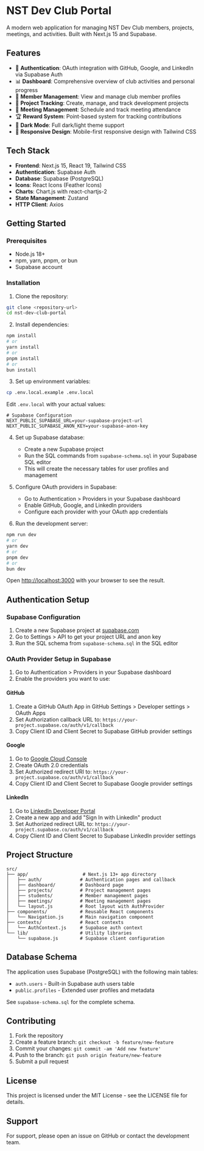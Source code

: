 # NST Dev Club Portal

A modern web application for managing NST Dev Club members, projects, meetings, and activities. Built with Next.js 15 and Supabase.

## Features

- 🔐 **Authentication**: OAuth integration with GitHub, Google, and LinkedIn via Supabase Auth
- 📊 **Dashboard**: Comprehensive overview of club activities and personal progress
- 👥 **Member Management**: View and manage club member profiles
- 🚀 **Project Tracking**: Create, manage, and track development projects
- 📅 **Meeting Management**: Schedule and track meeting attendance
- 🏆 **Reward System**: Point-based system for tracking contributions
- 🌙 **Dark Mode**: Full dark/light theme support
- 📱 **Responsive Design**: Mobile-first responsive design with Tailwind CSS

## Tech Stack

- **Frontend**: Next.js 15, React 19, Tailwind CSS
- **Authentication**: Supabase Auth
- **Database**: Supabase (PostgreSQL)
- **Icons**: React Icons (Feather Icons)
- **Charts**: Chart.js with react-chartjs-2
- **State Management**: Zustand
- **HTTP Client**: Axios

## Getting Started

### Prerequisites

- Node.js 18+
- npm, yarn, pnpm, or bun
- Supabase account

### Installation

1. Clone the repository:
```bash
git clone <repository-url>
cd nst-dev-club-portal
```

2. Install dependencies:
```bash
npm install
# or
yarn install
# or
pnpm install
# or
bun install
```

3. Set up environment variables:
```bash
cp .env.local.example .env.local
```

Edit `.env.local` with your actual values:
```env
# Supabase Configuration
NEXT_PUBLIC_SUPABASE_URL=your-supabase-project-url
NEXT_PUBLIC_SUPABASE_ANON_KEY=your-supabase-anon-key
```

4. Set up Supabase database:
   - Create a new Supabase project
   - Run the SQL commands from `supabase-schema.sql` in your Supabase SQL editor
   - This will create the necessary tables for user profiles and management

5. Configure OAuth providers in Supabase:
   - Go to Authentication > Providers in your Supabase dashboard
   - Enable GitHub, Google, and LinkedIn providers
   - Configure each provider with your OAuth app credentials

6. Run the development server:
```bash
npm run dev
# or
yarn dev
# or
pnpm dev
# or
bun dev
```

Open [http://localhost:3000](http://localhost:3000) with your browser to see the result.

## Authentication Setup

### Supabase Configuration

1. Create a new Supabase project at [supabase.com](https://supabase.com)
2. Go to Settings > API to get your project URL and anon key
3. Run the SQL schema from `supabase-schema.sql` in the SQL editor

### OAuth Provider Setup in Supabase

1. Go to Authentication > Providers in your Supabase dashboard
2. Enable the providers you want to use:

#### GitHub
1. Create a GitHub OAuth App in GitHub Settings > Developer settings > OAuth Apps
2. Set Authorization callback URL to: `https://your-project.supabase.co/auth/v1/callback`
3. Copy Client ID and Client Secret to Supabase GitHub provider settings

#### Google
1. Go to [Google Cloud Console](https://console.cloud.google.com/)
2. Create OAuth 2.0 credentials
3. Set Authorized redirect URI to: `https://your-project.supabase.co/auth/v1/callback`
4. Copy Client ID and Client Secret to Supabase Google provider settings

#### LinkedIn
1. Go to [LinkedIn Developer Portal](https://www.linkedin.com/developers/)
2. Create a new app and add "Sign In with LinkedIn" product
3. Set Authorized redirect URL to: `https://your-project.supabase.co/auth/v1/callback`
4. Copy Client ID and Client Secret to Supabase LinkedIn provider settings

## Project Structure

```
src/
├── app/                    # Next.js 13+ app directory
│   ├── auth/              # Authentication pages and callback
│   ├── dashboard/         # Dashboard page
│   ├── projects/          # Project management pages
│   ├── students/          # Member management pages
│   ├── meetings/          # Meeting management pages
│   └── layout.js          # Root layout with AuthProvider
├── components/            # Reusable React components
│   └── Navigation.js      # Main navigation component
├── contexts/              # React contexts
│   └── AuthContext.js     # Supabase auth context
└── lib/                   # Utility libraries
    └── supabase.js        # Supabase client configuration
```

## Database Schema

The application uses Supabase (PostgreSQL) with the following main tables:

- `auth.users` - Built-in Supabase auth users table
- `public.profiles` - Extended user profiles and metadata

See `supabase-schema.sql` for the complete schema.

## Contributing

1. Fork the repository
2. Create a feature branch: `git checkout -b feature/new-feature`
3. Commit your changes: `git commit -am 'Add new feature'`
4. Push to the branch: `git push origin feature/new-feature`
5. Submit a pull request

## License

This project is licensed under the MIT License - see the LICENSE file for details.

## Support

For support, please open an issue on GitHub or contact the development team.
